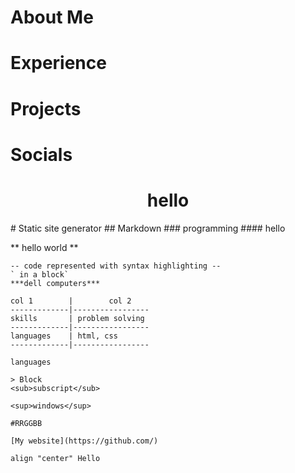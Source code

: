 # About Me

# Experience

# Projects

# Socials
<h1 align="center">hello</h1>
# Static site generator
## Markdown
### programming
#### hello

** hello world **
~~~ vivobook ~~~
-- code represented with syntax highlighting --
` in a block`
***dell computers***

col 1        |        col 2
-------------|-----------------
skills       | problem solving
-------------|-----------------
languages    | html, css 
-------------|-----------------

languages
  
> Block
<sub>subscript</sub>

<sup>windows</sup>

#RRGGBB 

[My website](https://github.com/)

align "center" Hello
